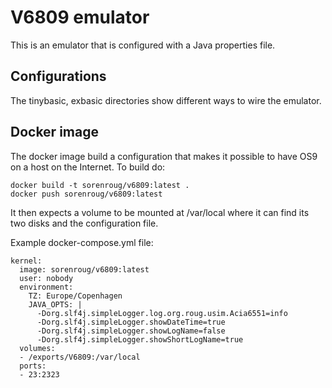 # V6809 emulator

This is an emulator that is configured with a Java properties file.

## Configurations

The tinybasic, exbasic directories show different ways to wire the emulator.

## Docker image

The docker image build a configuration that makes it possible to have OS9 on a host on the Internet. To build do:
```
docker build -t sorenroug/v6809:latest .
docker push sorenroug/v6809:latest
```
It then expects a volume to be mounted at /var/local where it can find its two disks and the configuration file.

Example docker-compose.yml file:
```
kernel:
  image: sorenroug/v6809:latest
  user: nobody
  environment:
    TZ: Europe/Copenhagen
    JAVA_OPTS: |
      -Dorg.slf4j.simpleLogger.log.org.roug.usim.Acia6551=info
      -Dorg.slf4j.simpleLogger.showDateTime=true
      -Dorg.slf4j.simpleLogger.showLogName=false
      -Dorg.slf4j.simpleLogger.showShortLogName=true
  volumes:
  - /exports/V6809:/var/local
  ports:
  - 23:2323
```
